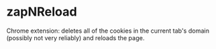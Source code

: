 # zapNReload
Chrome extension: deletes all of the cookies in the current tab's domain (possibly not very reliably) and reloads the page.
